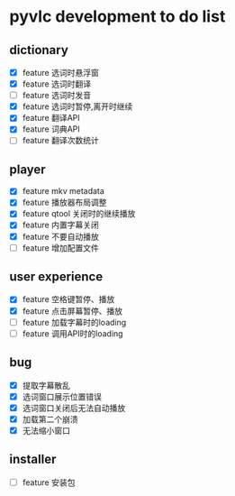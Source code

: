 # pyvlc development to do list
## dictionary
- [x] feature 选词时悬浮窗
- [x] feature 选词时翻译
- [ ] feature 选词时发音
- [x] feature 选词时暂停,离开时继续
- [x] feature 翻译API
- [x] feature 词典API
- [ ] feature 翻译次数统计

## player
- [x] feature mkv metadata
- [x] feature 播放器布局调整
- [x] feature qtool 关闭时的继续播放
- [x] feature 内置字幕关闭
- [x] feature 不要自动播放
- [ ] feature 增加配置文件

## user experience
- [x] feature 空格键暂停、播放
- [x] feature 点击屏幕暂停、播放
- [ ] feature 加载字幕时的loading
- [ ] feature 调用API时的loading

## bug
- [x] 提取字幕散乱
- [x] 选词窗口展示位置错误
- [x] 选词窗口关闭后无法自动播放
- [x] 加载第二个崩溃
- [x] 无法缩小窗口

## installer
- [ ] feature 安装包
